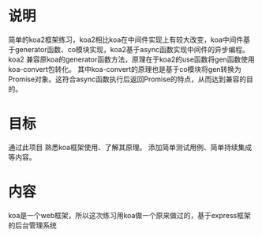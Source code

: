 # 说明
简单的koa2框架练习，koa2相比koa在中间件实现上有较大改变，koa中间件基于generator函数、co模块实现，koa2基于async函数实现中间件的异步编程。 koa2 兼容原koa的generator函数方法，原理在于koa2的use函数将gen函数使用koa-convert包转化。 其中koa-convert的原理也是基于co模块将gen转换为Promise对象。这符合async函数执行后返回Promise的特点，从而达到兼容的目的。

# 目标
通过此项目 熟悉koa框架使用、了解其原理。 添加简单测试用例、简单持续集成等内容。

# 内容
koa是一个web框架，所以这次练习用koa做一个原来做过的，基于express框架的后台管理系统
